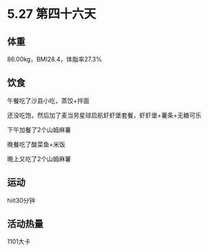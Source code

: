 # 5.27 第四十六天

## 体重

86.00kg，BMI28.4，体脂率27.3%

## 饮食

午餐吃了沙县小吃，蒸饺+拌面

还没吃饱，然后加了麦当劳星球启航虾虾堡套餐，虾虾堡+薯条+无糖可乐

下午加餐了2个山姆麻薯

晚餐吃了酸菜鱼+米饭

晚上又吃了2个山姆麻薯

## 运动

hiit30分钟

## 活动热量

1101大卡